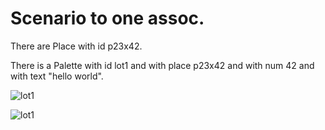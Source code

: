 # Scenario to one assoc. 

There are Place with id p23x42.

There is a Palette with id lot1 
and with place p23x42
and with num 42
and with text "hello world".

![lot1](placeWithPalette.png)

![lot1](placeWithPalette.yaml)
